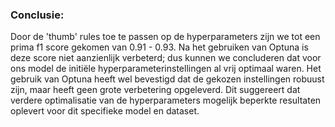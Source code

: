 ### Conclusie:

Door de 'thumb' rules toe te passen op de hyperparameters zijn we tot een prima f1 score gekomen van 0.91 - 0.93. Na het gebruiken van Optuna is deze score niet aanzienlijk verbeterd; dus kunnen we concluderen dat voor ons model de initiële hyperparameterinstellingen al vrij optimaal waren. Het gebruik van Optuna heeft wel bevestigd dat de gekozen instellingen robuust zijn, maar heeft geen grote verbetering opgeleverd. Dit suggereert dat verdere optimalisatie van de hyperparameters mogelijk beperkte resultaten oplevert voor dit specifieke model en dataset.

